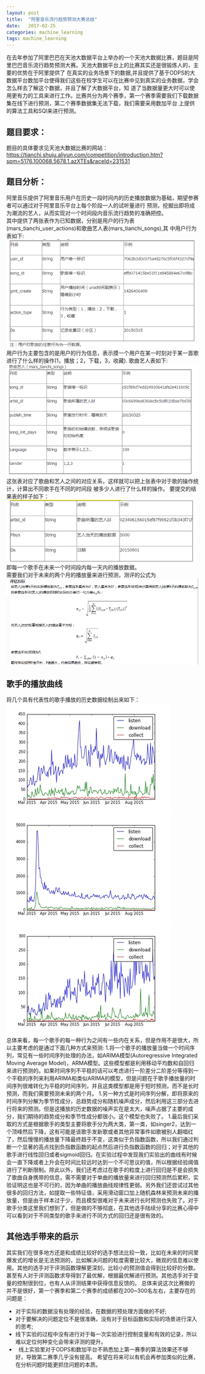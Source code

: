 ```yaml
---
layout: post
title:  "阿里音乐流行趋势预测大赛总结"
date:   2017-02-25
categories: machine_learning  
tags: machine_learning
---
```

在去年参加了阿里巴巴在天池大数据平台上举办的一个天池大数据比赛，题目是阿里巴巴音乐流行趋势预测大赛。天池大数据平台上的比赛其实还是很锻炼人的，主要的优势在于阿里提供了
在真实的业务场景下的数据,并且提供了基于ODPS的大数据平台数加平台使得我们这些在校学生可以在比赛中见到真实的业务数据，学会怎么样去了解这个数据，并且了解了大数据平台，知
道了当数据量更大时可以使用更有力的工具来进行工作。比赛共分为两个赛季，第一个赛季需要我们下载数据集在线下进行预测，第二个赛季数据集无法下载，我们需要采用数加平台
上提供的算法工具和SQl来进行预测。<br>
## 题目要求：
题目的具体要求见天池大数据比赛的网站：
<https://tianchi.shuju.aliyun.com/competition/introduction.htm?spm=5176.100068.5678.1.azXTEs&raceId=231531>
## 题目分析：
阿里音乐提供了阿里音乐用户在历史一段时间内的历史播放数据为基础，期望参赛者可以通过对于阿里音乐平台上每个阶段一人的试听量进行
预测，挖掘出即将成为潮流的艺人，从而实现对一个时间段内音乐流行趋势的准确把控。<br>
其中提供了两张表作为已知数据，分别是用户的行为表(mars_tianchi_user_actions)和歌曲艺人表(mars_tianchi_songs),其
中用户行为表如下:<br>
![mars_tianchi_user_actions](/assets/img/tianchi_music/mars_tianchi_user_actions.png)<br>
用户行为主要包含的是用户的行为信息，表示摸一个用户在某一时刻对于某一首歌进行了什么样的操作(1，播放；2，下载，3，收藏).
歌曲艺人表如下:<br>
![mars_tianchi_songs](/assets/img/tianchi_music/mars_tianchi_songs.png)<br>
这张表对应了歌曲和艺人之间的对应关系，这样就可以把上张表中对于歌的操作统计，计算出不同歌手在不同的时间段
被多少人进行了什么样的操作。
要提交的结果表的样子如下：<br>
![mars_tianchi_artist_plays_predict](/assets/img/tianchi_music/mars_tianchi_artist_plays_predict.png)<br>
即每一个歌手在未来一个时间段内每一天内的播放数据。<br>
需要我们对于未来的两个月的播放量来进行预测，测评的公式为<br>
![evaluation](/assets/img/tianchi_music/evaluation.png)<br>
## 歌手的播放曲线
将几个具有代表性的歌手播放的历史数据绘制出来如下：<br>
![singer1_history](/assets/img/tianchi_music/singer1_history.jpg)<br>
![singer2_history](/assets/img/tianchi_music/singer2_history.jpg)<br>
![singer3_history](/assets/img/tianchi_music/singer3_history.jpg)<br>
总体来看，每一个歌手的每一种行为之间有一些内在关系，但是作用不是很大，所以主要考虑的是通过下面几种方式来预测:
1.将一个歌手的播放量当做一个时间序列，常见有一些时间序列处理的办法，如ARIMA模型(Autoregressive Integrated Moving Average Model)，ARMA模型。这些模型都是利用移动平均数和自回归来进行预测的。如果时间序列不平稳的话可以考虑进行一阶差分二阶差分等得到一个平稳的序列来利用ARIMA和类似ARIMA的模型，但是问题在于歌手播放量的时间序列很难转化为平稳的时间序列，并且这类模型都是用于短时预测，而不是长时预测，而我们需要预测未来的两个月。
1.另一种方式是时间序列分解，即将原来的时间序列分解为季节性成分，总趋势成分和随机噪声成分，然后利用这三部分去进行将来的预测。但是这播放的历史数据的噪声实在是太大，噪声占据了主要的成分，我们期待的趋势成分和季节性成分都很小。这个模型也失败了。
1.最后我们采取的方式是根据歌手的类型主要将歌手分为两大类，第一类，如singer2，达到一个顶峰然后下降，这有可能是该歌手发新歌或者其他异常事件如歌被别人翻唱红了，然后慢慢的播放量下降最终趋于不变，这类似于负指数函数，所以我们通过判断一个显著的高点找到负指数函数的起点然后进行负指数函数的回归；对于其他的歌手进行线性回归或者sigmoid回归。在实验过程中发现我们实验出的曲线有时候会一直下降或者上升会在时间比较远时达到一个不可思议的值，所以根据经验阈值进行了判断限制。除此以外，我们还考虑过在歌手的粒度上进行回归是不是会损失了歌曲自身携带的信息，需不需要对于单曲的播放量来进行回归预测然后累积，实验证明这也是不可行的，因为单曲的播放曲线规律性更弱。另外我们还尝试过其他很多的回归方法，如提取一些特征值，采用滑动窗口加上随机森林来预测未来的播放量，但是由于样本过于少，而且模型很难对于未来进行长时预测也失败了。对于歌手分类这里我们想到了，但是做的不够彻底，在其他选手陆续分享的比赛心得中可以看到对于不同类型的歌手来进行不同方式的回归还是很有效的。
## 其他选手带来的启示
其实我们在很多地方还是和成绩比较好的选手想法比较一致，比如在未来的时间里爆发式的增长是无法预测的，比如解决问题的粒度需要比较大，微观的信息难以使用。其他的选手对于评测函数理解更深刻，比较小的预测值会得到比较好的分数。甚至有人对于评测函数求导得到了最优解，根据最优解进行预测。其他选手对于变量的控制很到位，也有人从评测结果中获得信息反馈的。
总体来说这次比赛做的并不是很好，第一个赛季和第二个赛季的成绩都在200~300名左右，主要存在的问题是：
*   对于实际的数据没有处理的经验，在数据的预处理方面做的不好;
*   对于要解决的问题定位不是很准确，没有对于目标函数和实际的场景进行深入的思考;
*   线下实验的过程中没有进行对于每一次实验进行控制变量和有效的记录，所以难以定位何种变化会带来评测的提升。
*   线上实验里对于ODPS和数加平台不熟悉加上第一赛季的算法效果还不够好，导致第二赛季几乎没有提高。
希望在将来可以有机会再参加类似的比赛，在分析问题时能更抓住问题的本质。
